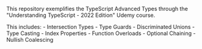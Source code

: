 This repository exemplifies the TypeScript Advanced Types through the "Understanding TypeScript - 2022 Edition" Udemy course.

This includes:
    - Intersection Types
    - Type Guards
    - Discriminated Unions
    - Type Casting
    - Index Properties
    - Function Overloads
    - Optional Chaining
    - Nullish Coalescing